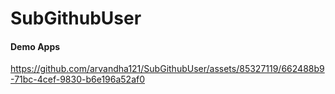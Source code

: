 # SubGithubUser
<h4>Demo Apps</h4>


https://github.com/arvandha121/SubGithubUser/assets/85327119/662488b9-71bc-4cef-9830-b6e196a52af0

